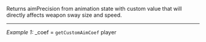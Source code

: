 Returns aimPrecision from animation state with custom value that will directly affects weapon sway size and speed.


---
*Example 1:*
_coef = `getCustomAimCoef` player